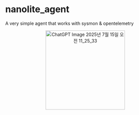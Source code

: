 # nanolite_agent
A very simple agent that works with sysmon & opentelemetry
<p align="center">
  <img width="250" height="250" alt="ChatGPT Image 2025년 7월 15일 오전 11_25_33" src="https://github.com/user-attachments/assets/fb5d977a-0551-4ad3-88c3-118aa5d63af4" />
</p>
